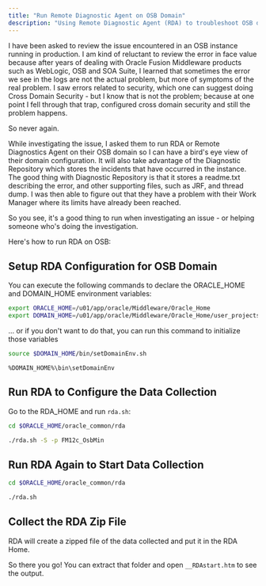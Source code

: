 ```yaml
---
title: "Run Remote Diagnostic Agent on OSB Domain"
description: "Using Remote Diagnostic Agent (RDA) to troubleshoot OSB domain issues and gain insights into configuration and root causes."
---
```



I have been asked to review the issue encountered in an OSB instance running in production. I am kind of reluctant to review the error in face value because after years of dealing with Oracle Fusion Middleware products such as WebLogic, OSB and SOA Suite, I learned that sometimes the error we see in the logs are not the actual problem, but more of symptoms of the real problem. I saw errors related to security, which one can suggest doing Cross Domain Security - but I know that is not the problem; because at one point I fell through that trap, configured cross domain security and still the problem happens.

So never again.

While investigating the issue, I asked them to run RDA or Remote Diagnostics Agent on their OSB domain so I can have a bird's eye view of their domain configuration. It will also take advantage of the Diagnostic Repository which stores the incidents that have occurred in the instance. The good thing with Diagnostic Repository is that it stores a readme.txt describing the error, and other supporting files, such as JRF, and thread dump. I was then able to figure out that they have a problem with their Work Manager where its limits have already been reached.

So you see, it's a good thing to run when investigating an issue - or helping someone who's doing the investigation. 

Here's how to run RDA on OSB:

## Setup RDA Configuration for OSB Domain

You can execute the following commands to declare the ORACLE_HOME and DOMAIN_HOME environment variables:

```bash
export ORACLE_HOME=/u01/app/oracle/Middleware/Oracle_Home
export DOMAIN_HOME=/u01/app/oracle/Middleware/Oracle_Home/user_projects/domains/my_OSB_domain
```

... or if you don't want to do that, you can run this command to initialize those variables

```bash
source $DOMAIN_HOME/bin/setDomainEnv.sh
```

```batch
%DOMAIN_HOME%\bin\setDomainEnv
```

## Run RDA to Configure the Data Collection

Go to the RDA_HOME and run `rda.sh`:

```bash
cd $ORACLE_HOME/oracle_common/rda

./rda.sh -S -p FM12c_OsbMin
```

## Run RDA Again to Start Data Collection

```bash
cd $ORACLE_HOME/oracle_common/rda

./rda.sh
```

## Collect the RDA Zip File

RDA will create a zipped file of the data collected and put it in the RDA Home.

So there you go! You can extract that folder and open `__RDAstart.htm` to see the output. 

